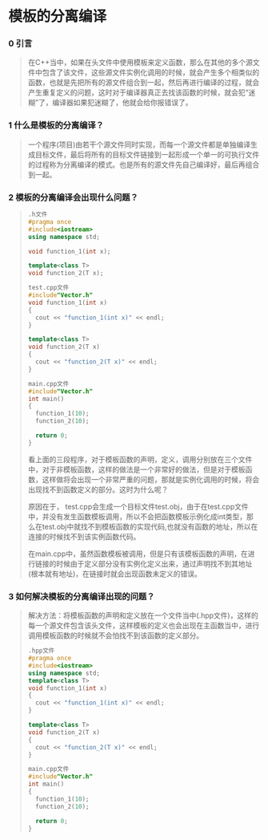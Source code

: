 # 模板的分离编译

### 0 引言

>在C++当中，如果在头文件中使用模板来定义函数，那么在其他的多个源文件中包含了该文件，这些源文件实例化调用的时候，就会产生多个相类似的函数，也就是先把所有的源文件组合到一起，然后再进行编译的过程，就会产生重复定义的问题，这时对于编译器真正去找该函数的时候，就会犯“迷糊”了，编译器如果犯迷糊了，他就会给你报错误了。

### 1 什么是模板的分离编译？

>一个程序(项目)由若干个源文件同时实现，而每一个源文件都是单独编译生成目标文件，最后将所有的目标文件链接到一起形成一个单一的可执行文件的过程称为分离编译的模式。也是所有的源文件先自己编译好，最后再组合到一起。

### 2 模板的分离编译会出现什么问题？

>```C++
>.h文件
>#pragma once
>#include<iostream>
>using namespace std;
>
>void function_1(int x);
>
>template<class T>
>void function_2(T x);
>```
>
>```C++
>test.cpp文件
>#include"Vector.h"
>void function_1(int x)
>{
>	cout << "function_1(int x)" << endl;
>}
>
>template<class T>
>void function_2(T x)
>{
>	cout << "function_2(T x)" << endl;
>}
>```
>
>```C++
>main.cpp文件
>#include"Vector.h"
>int main()
>{
>	function_1(10);
>	function_2(10);
>
>	return 0;
>}
>```
>
>看上面的三段程序，对于模板函数的声明，定义，调用分别放在三个文件中，对于非模板函数，这样的做法是一个非常好的做法，但是对于模板函数，这样做将会出现一个非常严重的问题，那就是实例化调用的时候，将会出现找不到函数定义的部分。这时为什么呢？
>
>原因在于， test.cpp会生成一个目标文件test.obj，由于在test.cpp文件中，并没有发生函数模板调用，所以不会把函数模板示例化成int类型，那么在test.obj中就找不到模板函数的实现代码,也就没有函数的地址，所以在连接的时候找不到该实例函数代码。
>
> 在main.cpp中，虽然函数模板被调用，但是只有该模板函数的声明，在进行链接的时候由于定义部分没有实例化定义出来，通过声明找不到其地址(根本就有地址)，在链接时就会出现函数未定义的错误。  

### 3 如何解决模板的分离编译出现的问题？

>解决方法：将模板函数的声明和定义放在一个文件当中(.hpp文件)，这样的每一个源文件包含该头文件，这样模板的定义也会出现在主函数当中，进行调用模板函数的时候就不会怕找不到该函数的定义部分。
>
>```C++
>.hpp文件
>#pragma once
>#include<iostream>
>using namespace std;
>template<class T>
>void function_1(int x)
>{
>	cout << "function_1(int x)" << endl;
>}
>
>template<class T>
>void function_2(T x)
>{
>	cout << "function_2(T x)" << endl;
>}
>```
>
>```C++
>main.cpp文件
>#include"Vector.h"
>int main()
>{
>	function_1(10);
>	function_2(10);
>
>	return 0;
>}
>```
>
>

